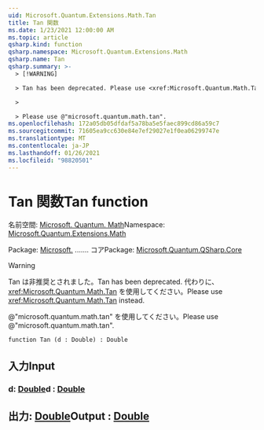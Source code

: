 ```yaml
---
uid: Microsoft.Quantum.Extensions.Math.Tan
title: Tan 関数
ms.date: 1/23/2021 12:00:00 AM
ms.topic: article
qsharp.kind: function
qsharp.namespace: Microsoft.Quantum.Extensions.Math
qsharp.name: Tan
qsharp.summary: >-
  > [!WARNING]

  > Tan has been deprecated. Please use <xref:Microsoft.Quantum.Math.Tan> instead.

  >

  > Please use @"microsoft.quantum.math.tan".
ms.openlocfilehash: 172a05db05dfdaf5a78ba5e5faec899cd86a59c7
ms.sourcegitcommit: 71605ea9cc630e84e7ef29027e1f0ea06299747e
ms.translationtype: MT
ms.contentlocale: ja-JP
ms.lasthandoff: 01/26/2021
ms.locfileid: "98820501"
---
```

# <a name="tan-function"></a><span data-ttu-id="f2548-102">Tan 関数</span><span class="sxs-lookup"><span data-stu-id="f2548-102">Tan function</span></span>

<span data-ttu-id="f2548-103">名前空間: [Microsoft. Quantum. Math](xref:Microsoft.Quantum.Extensions.Math)</span><span class="sxs-lookup"><span data-stu-id="f2548-103">Namespace: [Microsoft.Quantum.Extensions.Math](xref:Microsoft.Quantum.Extensions.Math)</span></span>

<span data-ttu-id="f2548-104">Package: [Microsoft.](https://nuget.org/packages/Microsoft.Quantum.QSharp.Core) ....... コア</span><span class="sxs-lookup"><span data-stu-id="f2548-104">Package: [Microsoft.Quantum.QSharp.Core](https://nuget.org/packages/Microsoft.Quantum.QSharp.Core)</span></span>


> [!WARNING]
> <span data-ttu-id="f2548-105">Tan は非推奨とされました。</span><span class="sxs-lookup"><span data-stu-id="f2548-105">Tan has been deprecated.</span></span> <span data-ttu-id="f2548-106">代わりに、<xref:Microsoft.Quantum.Math.Tan> を使用してください。</span><span class="sxs-lookup"><span data-stu-id="f2548-106">Please use <xref:Microsoft.Quantum.Math.Tan> instead.</span></span>
>
> <span data-ttu-id="f2548-107">@"microsoft.quantum.math.tan" を使用してください。</span><span class="sxs-lookup"><span data-stu-id="f2548-107">Please use @"microsoft.quantum.math.tan".</span></span>



```qsharp
function Tan (d : Double) : Double
```


## <a name="input"></a><span data-ttu-id="f2548-108">入力</span><span class="sxs-lookup"><span data-stu-id="f2548-108">Input</span></span>

### <a name="d--double"></a><span data-ttu-id="f2548-109">d: [Double](xref:microsoft.quantum.lang-ref.double)</span><span class="sxs-lookup"><span data-stu-id="f2548-109">d : [Double](xref:microsoft.quantum.lang-ref.double)</span></span>





## <a name="output--double"></a><span data-ttu-id="f2548-110">出力: [Double](xref:microsoft.quantum.lang-ref.double)</span><span class="sxs-lookup"><span data-stu-id="f2548-110">Output : [Double](xref:microsoft.quantum.lang-ref.double)</span></span>

